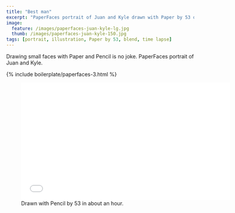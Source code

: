 ```yaml
---
title: "Best man"
excerpt: "PaperFaces portrait of Juan and Kyle drawn with Paper by 53 on an iPad."
image: 
  feature: /images/paperfaces-juan-kyle-lg.jpg
  thumb: /images/paperfaces-juan-kyle-150.jpg
tags: [portrait, illustration, Paper by 53, blend, time lapse]
---
```


Drawing small faces with Paper and Pencil is no joke. PaperFaces portrait of Juan and Kyle.

{% include boilerplate/paperfaces-3.html %}

<figure>
	<iframe width="560" height="315" src="//www.youtube.com/embed/LnoRZarcrjc" frameborder="0"> </iframe>
	<figcaption>Drawn with Pencil by 53 in about an hour.</figcaption>
</figure>
